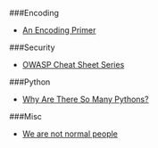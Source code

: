 ###Encoding
* [An Encoding Primer](http://www.danielmiessler.com/study/encoding/)


###Security
* [OWASP Cheat Sheet Series](https://www.owasp.org/index.php/Cheat_Sheets)


###Python
* [Why Are There So Many Pythons?](http://www.toptal.com/python/why-are-there-so-many-pythons)

###Misc
* [We are not normal people](http://justinjackson.ca/we-are-not-normal-people/)
